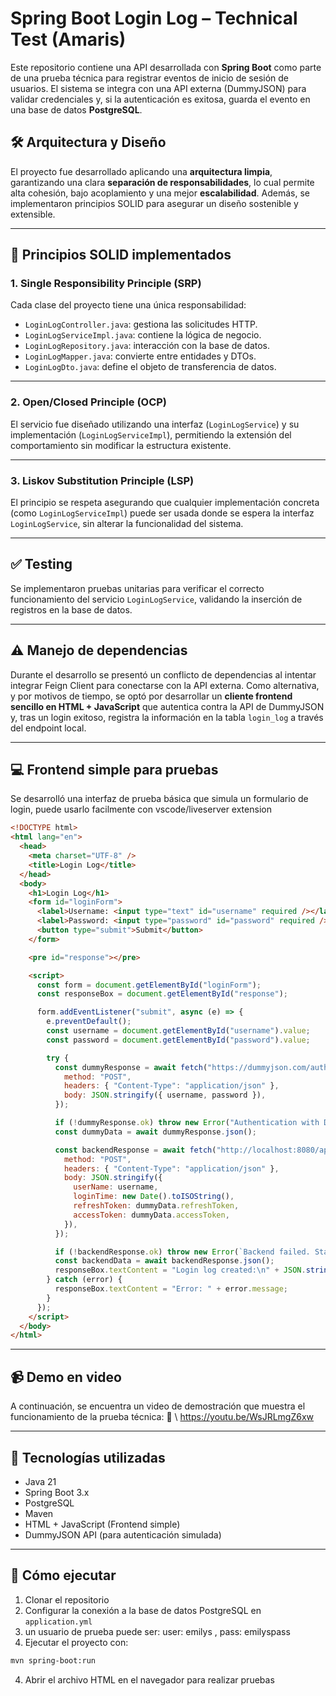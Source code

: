 
# Spring Boot Login Log – Technical Test (Amaris)

Este repositorio contiene una API desarrollada con **Spring Boot** como parte de una prueba técnica para registrar eventos de inicio de sesión de usuarios. El sistema se integra con una API externa (DummyJSON) para validar credenciales y, si la autenticación es exitosa, guarda el evento en una base de datos **PostgreSQL**.

## 🛠️ Arquitectura y Diseño

El proyecto fue desarrollado aplicando una **arquitectura limpia**, garantizando una clara **separación de responsabilidades**, lo cual permite alta cohesión, bajo acoplamiento y una mejor **escalabilidad**. Además, se implementaron principios SOLID para asegurar un diseño sostenible y extensible.

---

## 🧱 Principios SOLID implementados

### 1. **Single Responsibility Principle (SRP)**

Cada clase del proyecto tiene una única responsabilidad:

* `LoginLogController.java`: gestiona las solicitudes HTTP.
* `LoginLogServiceImpl.java`: contiene la lógica de negocio.
* `LoginLogRepository.java`: interacción con la base de datos.
* `LoginLogMapper.java`: convierte entre entidades y DTOs.
* `LoginLogDto.java`: define el objeto de transferencia de datos.

---

### 2. **Open/Closed Principle (OCP)**

El servicio fue diseñado utilizando una interfaz (`LoginLogService`) y su implementación (`LoginLogServiceImpl`), permitiendo la extensión del comportamiento sin modificar la estructura existente.

---

### 3. **Liskov Substitution Principle (LSP)**

El principio se respeta asegurando que cualquier implementación concreta (como `LoginLogServiceImpl`) puede ser usada donde se espera la interfaz `LoginLogService`, sin alterar la funcionalidad del sistema.

---

## ✅ Testing

Se implementaron pruebas unitarias para verificar el correcto funcionamiento del servicio `LoginLogService`, validando la inserción de registros en la base de datos.

---

## ⚠️ Manejo de dependencias

Durante el desarrollo se presentó un conflicto de dependencias al intentar integrar Feign Client para conectarse con la API externa. Como alternativa, y por motivos de tiempo, se optó por desarrollar un **cliente frontend sencillo en HTML + JavaScript** que autentica contra la API de DummyJSON y, tras un login exitoso, registra la información en la tabla `login_log` a través del endpoint local.

---

## 💻 Frontend simple para pruebas

Se desarrolló una interfaz de prueba básica que simula un formulario de login, puede usarlo facilmente con vscode/liveserver extension

```html
<!DOCTYPE html>
<html lang="en">
  <head>
    <meta charset="UTF-8" />
    <title>Login Log</title>
  </head>
  <body>
    <h1>Login Log</h1>
    <form id="loginForm">
      <label>Username: <input type="text" id="username" required /></label><br /><br />
      <label>Password: <input type="password" id="password" required /></label><br /><br />
      <button type="submit">Submit</button>
    </form>

    <pre id="response"></pre>

    <script>
      const form = document.getElementById("loginForm");
      const responseBox = document.getElementById("response");

      form.addEventListener("submit", async (e) => {
        e.preventDefault();
        const username = document.getElementById("username").value;
        const password = document.getElementById("password").value;

        try {
          const dummyResponse = await fetch("https://dummyjson.com/auth/login", {
            method: "POST",
            headers: { "Content-Type": "application/json" },
            body: JSON.stringify({ username, password }),
          });

          if (!dummyResponse.ok) throw new Error("Authentication with DummyJSON failed.");
          const dummyData = await dummyResponse.json();

          const backendResponse = await fetch("http://localhost:8080/api/loginLog", {
            method: "POST",
            headers: { "Content-Type": "application/json" },
            body: JSON.stringify({
              userName: username,
              loginTime: new Date().toISOString(),
              refreshToken: dummyData.refreshToken,
              accessToken: dummyData.accessToken,
            }),
          });

          if (!backendResponse.ok) throw new Error(`Backend failed. Status: ${backendResponse.status}`);
          const backendData = await backendResponse.json();
          responseBox.textContent = "Login log created:\n" + JSON.stringify(backendData, null, 2);
        } catch (error) {
          responseBox.textContent = "Error: " + error.message;
        }
      });
    </script>
  </body>
</html>
```

---

## 📹 Demo en video

A continuación, se encuentra un video de demostración que muestra el funcionamiento de la prueba técnica:
🔗 \ https://youtu.be/WsJRLmgZ6xw

---

## 🧾 Tecnologías utilizadas

* Java 21
* Spring Boot 3.x
* PostgreSQL
* Maven
* HTML + JavaScript (Frontend simple)
* DummyJSON API (para autenticación simulada)

---

## 🚀 Cómo ejecutar

1. Clonar el repositorio
2. Configurar la conexión a la base de datos PostgreSQL en `application.yml`
3. un usuario de prueba puede ser: user: emilys , pass: emilyspass
4. Ejecutar el proyecto con:

```bash
mvn spring-boot:run
```

4. Abrir el archivo HTML en el navegador para realizar pruebas

